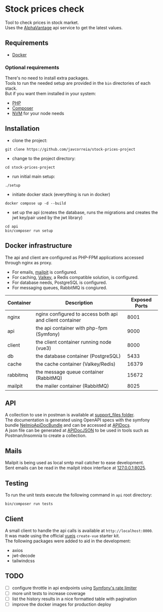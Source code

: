 # Stock prices check
Tool to check prices in stock market.  
Uses the [AlphaVantage](https://www.alphavantage.co/) api service to get the latest values.

## Requirements
- [Docker](https://docs.docker.com/get-started/get-docker/)

### Optional requirements
There's no need to install extra packages.  
Tools to run the needed setup are provided in the `bin` directories of each stack.  
But if you want them installed in your system:
- [PHP](https://php.new)
- [Composer](https://getcomposer.org/download/)
- [NVM](https://github.com/nvm-sh/nvm) for your node needs

## Installation
- clone the project:
```shell
git clone https://github.com/javcorreia/stock-prices-project
```
- change to the project directory:
```shell
cd stock-prices-project
```
- run initial main setup:
```shell
./setup
```
- initiate docker stack (everything is run in docker)
```shell
docker compose up -d --build
```
- set up the api (creates the database, runs the migrations and creates the jwt key/pair used by the jwt library)
```shell
cd api
bin/composer run setup
```

## Docker infrastructure 
The api and client are configured as PHP-FPM applications accessed through nginx as proxy.  
- For emails, [mailpit](https://mailpit.axllent.org/) is configured.  
- For caching, [Valkey](https://valkey.io/), a Redis compatible solution, is configured.  
- For database needs, PostgreSQL is configured.  
- For messaging queues, RabbitMQ is congiured.

| Container | Description                                              | Exposed Ports |
|-----------|----------------------------------------------------------|---------------|
| nginx     | nginx configured to access both api and client container | 8001          |
| api       | the api container with php-fpm (Symfony)                 | 9000          |
| client    | the client container running node (vue3)                 | 8000          |
| db        | the database container (PostgreSQL)                      | 5433          |
| cache     | the cache container (Valkey/Redis)                       | 16379         |
| rabbitmq  | the message queue container (RabbitMQ)                   | 15672         |
| mailpit   | the mailer container (RabbitMQ)                          | 8025          |


## API
A collection to use in postman is available at [support_files folder](./support_files/postman_collection.json).  
The documentation is generated using OpenAPI specs with the symfony bundle 
[NelmioApiDocBundle](https://symfony.com/bundles/NelmioApiDocBundle/current/index.html) and can be accessed at [APIDocs](http://127.0.0.1:8001/api/doc).  
A json file can be generated at [APIDocJSON](http://127.0.0.1:8001/api/doc.json) to be used in tools such as Postman/Insomnia to create a collection.

## Mails
Mailpit is being used as local smtp mail catcher to ease development.  
Sent emails can be read in the mailpit inbox interface at [127.0.0.1:8025](http://127.0.0.1:8025/).

## Testing
To run the unit tests execute the following command in `api` root directory:
```shell
bin/composer run tests
```

## Client
A small client to handle the api calls is available at `http://localhost:8000`.  
It was made using the official [vuejs](https://github.com/vuejs/create-vue) `create-vue` starter kit.  
The following packages were added to aid in the development:
- axios
- jwt-decode
- tailwindcss

## TODO
- [ ] configure throttle in api endpoints using [Symfony's rate limiter](https://symfony.com/doc/current/rate_limiter.html)
- [ ] more unit tests to increase coverage
- [ ] list the history results in a nice formatted table with pagination
- [ ] improve the docker images for production deploy